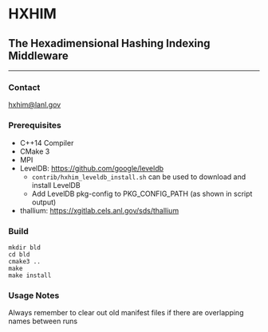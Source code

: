 # HXHIM
## The Hexadimensional Hashing Indexing Middleware
----

### Contact
hxhim@lanl.gov

### Prerequisites
* C++14 Compiler
* CMake 3
* MPI
* LevelDB: https://github.com/google/leveldb
  * `contrib/hxhim_leveldb_install.sh` can be used to download and install LevelDB
  * Add LevelDB pkg-config to PKG_CONFIG_PATH (as shown in script output)
* thallium: https://xgitlab.cels.anl.gov/sds/thallium

### Build
```
mkdir bld
cd bld
cmake3 ..
make
make install
```

### Usage Notes
Always remember to clear out old manifest files if there are overlapping names between runs